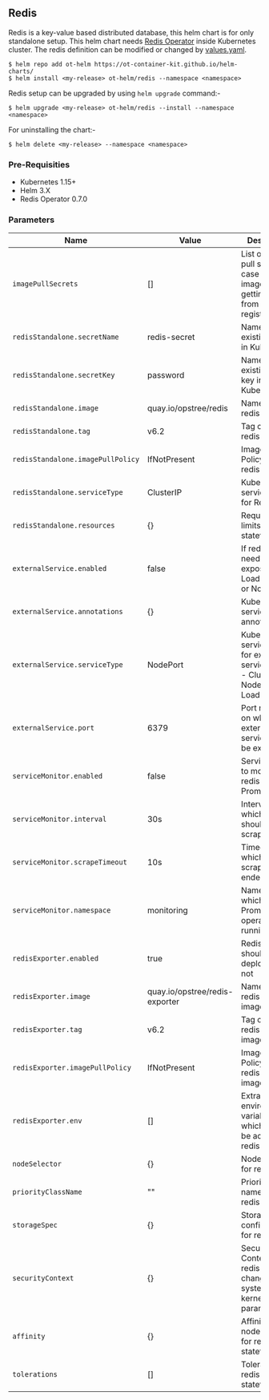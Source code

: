 ## Redis

Redis is a key-value based distributed database, this helm chart is for only standalone setup. This helm chart needs [Redis Operator](../redis-operator) inside Kubernetes cluster. The redis definition can be modified or changed by [values.yaml](./values.yaml).

```shell
$ helm repo add ot-helm https://ot-container-kit.github.io/helm-charts/
$ helm install <my-release> ot-helm/redis --namespace <namespace>
```

Redis setup can be upgraded by using `helm upgrade` command:-

```shell
$ helm upgrade <my-release> ot-helm/redis --install --namespace <namespace>
```

For uninstalling the chart:-

```shell
$ helm delete <my-release> --namespace <namespace>
```

### Pre-Requisities

- Kubernetes 1.15+
- Helm 3.X
- Redis Operator 0.7.0

### Parameters

|**Name**|**Value**|**Description**|
|--------|-----------------|-------|
|`imagePullSecrets` | [] | List of image pull secrets, in case redis image is getting pull from private registry |
|`redisStandalone.secretName` | redis-secret | Name of the existing secret in Kubernetes |
|`redisStandalone.secretKey` | password |  Name of the existing secret key in Kubernetes |
|`redisStandalone.image` | quay.io/opstree/redis | Name of the redis image |
|`redisStandalone.tag` | v6.2 | Tag of the redis image |
|`redisStandalone.imagePullPolicy` | IfNotPresent | Image Pull Policy of the redis image |
|`redisStandalone.serviceType` | ClusterIP | Kubernetes service type for Redis |
|`redisStandalone.resources` | {} | Request and limits for redis statefulset |
|`externalService.enabled`| false | If redis service needs to be exposed using LoadBalancer or NodePort |
|`externalService.annotations`| {} | Kubernetes service related annotations |
|`externalService.serviceType` | NodePort | Kubernetes service type for exposing service, values - ClusterIP, NodePort, and LoadBalancer |
|`externalService.port` | 6379 | Port number on which redis external service should be exposed |
|`serviceMonitor.enabled` | false | Servicemonitor to monitor redis with Prometheus |
|`serviceMonitor.interval` | 30s | Interval at which metrics should be scraped. |
|`serviceMonitor.scrapeTimeout` | 10s | Timeout after which the scrape is ended |
|`serviceMonitor.namespace` | monitoring | 	Namespace in which Prometheus operator is running |
|`redisExporter.enabled` | true | Redis exporter should be deployed or not |
|`redisExporter.image` | quay.io/opstree/redis-exporter | Name of the redis exporter image |
|`redisExporter.tag` | v6.2 | Tag of the redis exporter image |
|`redisExporter.imagePullPolicy` | IfNotPresent | Image Pull Policy of the redis exporter image |
|`redisExporter.env` | [] | Extra environment variables which needs to be added in redis exporter|
|`nodeSelector` | {} | NodeSelector for redis pods |
|`priorityClassName`| "" | Priority class name for the redis pod |
|`storageSpec` | {} | Storage configuration for redis setup |
|`securityContext` | {} | Security Context for redis pods for changing system or kernel level parameters |
|`affinity` | {} | Affinity for node and pod for redis statefulset |
|`tolerations` | [] | Tolerations for redis statefulset |
